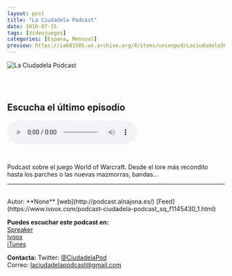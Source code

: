 ```yaml
---
layout: post
title: "La Ciudadela Podcast"
date: 2016-07-15
tags: [Videojuegos]
categories: [Espana, Mensual]
preview: https://ia601505.us.archive.org/4/items/unionpod/Laciudadela300.jpg
---
```


![La Ciudadela Podcast](https://ia601505.us.archive.org/4/items/unionpod/Laciudadela400.jpg)

<br/>
<br/>

## Escucha el último episodio

<!--reproductor-feed=https://www.ivoox.com/ciudadela-podcast_fg_f1145430_filtro_1.xml-->
<!--reproductor-start-->
<audio id="audio" preload="auto" controls="" src="http://www.ivoox.com/2x06-la-ciudadela-podcast-el-mesias-thrall_mf_20061843_feed_1.mp3"></audio>
<!--reproductor-end-->

<br/>  

Podcast sobre el juego World of Warcraft. Desde el lore más recondito hasta los parches o las nuevas mazmorras, bandas... 

_ _ _
<br>
Autor: **None**  
[web](http://podcast.alnajona.es/)  
[Feed](https://www.ivoox.com/podcast-ciudadela-podcast_sq_f1145430_1.html)  


**Puedes escuchar este podcast en:**  
[Spreaker](None)  
[Ivoox](https://www.ivoox.com/podcast-ciudadela-podcast_sq_f1145430_1.html)  
[iTunes](None)  


**Contacta:**
Twitter: [@CiudadelaPod](https://twitter.com/CiudadelaPod)  
Correo: [laciudadelapodcast@gmail.com](mailto:laciudadelapodcast@gmail.com)  

